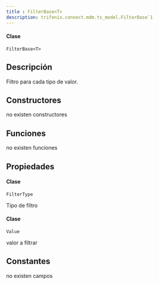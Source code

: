 ```yaml
---
title : FilterBase<T>
description: trifenix.connect.mdm.ts_model.FilterBase`1
---
```




<CodeBlock slots = 'heading, code' repeat = '1' languages = 'C#' />

#### Clase
```
FilterBase<T>
```

## Descripción
Filtro para cada tipo de valor.
## Constructores

no existen constructores


## Funciones

no existen funciones

## Propiedades


<CodeBlock slots = 'heading, code' repeat = '1' languages = 'C#' />

#### Clase
```
FilterType
```


Tipo de filtro

<CodeBlock slots = 'heading, code' repeat = '1' languages = 'C#' />

#### Clase
```
Value
```


valor a filtrar
## Constantes
no existen campos

